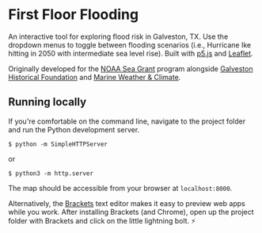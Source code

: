 # First Floor Flooding
An interactive tool for exploring flood risk in Galveston, TX. Use the dropdown menus to toggle between flooding scenarios (i.e., Hurricane Ike hitting in 2050 with intermediate sea level rise). Built with [p5.js](https://p5js.org/) and [Leaflet](https://leafletjs.com/).

Originally developed for the [NOAA Sea Grant](https://seagrant.noaa.gov/) program alongside [Galveston Historical Foundation](http://www.galvestonhistory.org/) and [Marine Weather & Climate](https://www.marineweatherandclimate.com/).

## Running locally
If you're comfortable on the command line, navigate to the project folder and run the Python development server.
```
$ python -m SimpleHTTPServer
```
or
```
$ python3 -m http.server
```
The map should be accessible from your browser at `localhost:8000`.

Alternatively, the [Brackets](http://brackets.io/) text editor makes it easy to preview web apps while you work. After installing Brackets (and Chrome), open up the project folder with Brackets and click on the little lightning bolt. :zap:
